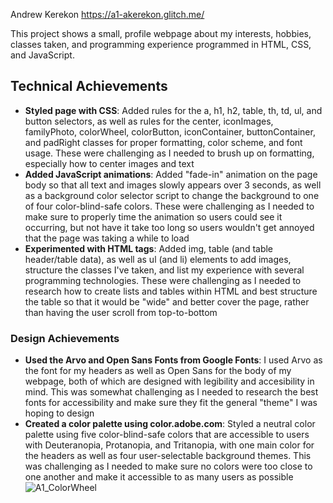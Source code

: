 Andrew Kerekon
https://a1-akerekon.glitch.me/

This project shows a small, profile webpage about my interests, hobbies, classes taken, and programming experience programmed in HTML, CSS, and JavaScript. 

## Technical Achievements
- **Styled page with CSS**: Added rules for the a, h1, h2, table, th, td, ul, and button selectors, as well as rules for the center, iconImages, familyPhoto, colorWheel, colorButton, iconContainer, buttonContainer, and padRight classes for proper formatting, color scheme, and font usage. These were challenging as I needed to brush up on formatting, especially how to center images and text
- **Added JavaScript animations**: Added "fade-in" animation on the page body so that all text and images slowly appears over 3 seconds, as well as a background color selector script to change the background to one of four color-blind-safe colors. These were challenging as I needed to make sure to properly time the animation so users could see it occurring, but not have it take too long so users wouldn't get annoyed that the page was taking a while to load
- **Experimented with HTML tags**: Added img, table (and table header/table data), as well as ul (and li) elements to add images, structure the classes I've taken, and list my experience with several programming technologies. These were challenging as I needed to research how to create lists and tables within HTML and best structure the table so that it would be "wide" and better cover the page, rather than having the user scroll from top-to-bottom


### Design Achievements
- **Used the Arvo and Open Sans Fonts from Google Fonts**: I used Arvo as the font for my headers as well as Open Sans for the body of my webpage, both of which are designed with legibility and accesibility in mind. This was somewhat challenging as I needed to research the best fonts for accessibility and make sure they fit the general "theme" I was hoping to design
- **Created a color palette using color.adobe.com**: Styled a neutral color palette using five color-blind-safe colors that are accessible to users with Deuteranopia, Protanopia, and Tritanopia, with one main color for the headers as well as four user-selectable background themes. This was challenging as I needed to make sure no colors were too close to one another and make it accessible to as many users as possible
![A1_ColorWheel](https://user-images.githubusercontent.com/89589162/131353650-4b3fbee5-3550-4352-831b-37f9f7af18ed.png)

